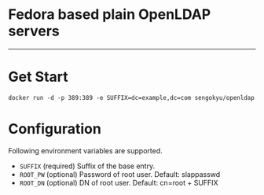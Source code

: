 # Fedora based plain OpenLDAP servers 

----

# Get Start

```
docker run -d -p 389:389 -e SUFFIX=dc=example,dc=com sengokyu/openldap
```

# Configuration

Following environment variables are supported.

* `SUFFIX` (required) Suffix of the base entry.
* `ROOT_PW` (optional) Password of root user. Default: slappasswd
* `ROOT_DN` (optional) DN of root user. Default: cn=root + SUFFIX


